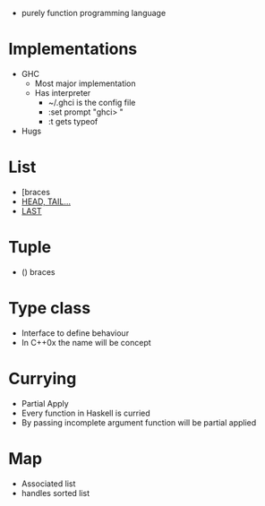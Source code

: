 * purely function programming language

#  Implementations 
* GHC
  * Most major implementation
  * Has interpreter
    * ~/.ghci is the config file
    * :set prompt "ghci> "
    * :t gets typeof
* Hugs

# List
* [braces
* [HEAD, TAIL…](])
* [LAST](INIT…,)

# Tuple
* () braces

# Type class
* Interface to define behaviour
* In C++0x the name will be concept

# Currying
* Partial Apply
* Every function in Haskell is curried
* By passing incomplete argument function will be partial applied

# Map
* Associated list
* handles sorted list